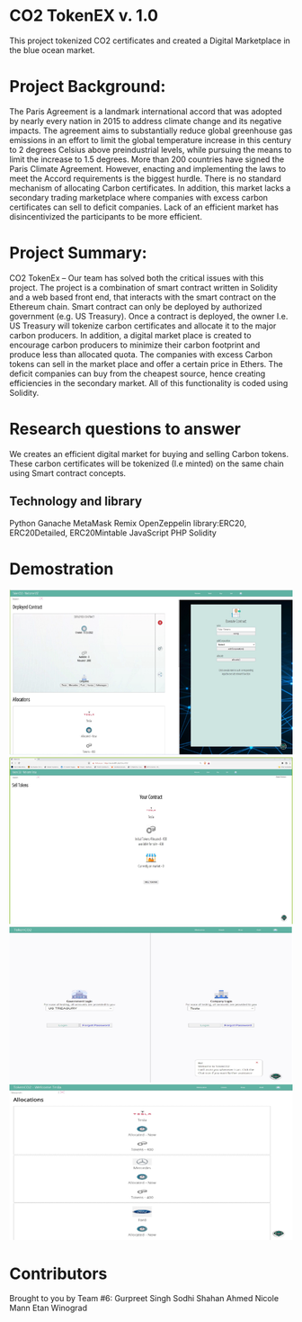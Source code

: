 # CO2 TokenEX v. 1.0
This project tokenized CO2 certificates and created a Digital Marketplace in the blue ocean market.

# Project Background: 
The Paris Agreement is a landmark international accord that was adopted by nearly every nation in 2015 to address climate change and its negative impacts. The agreement aims to substantially reduce global greenhouse gas emissions in an effort to limit the global temperature increase in this century to 2 degrees Celsius above preindustrial levels, while pursuing the means to limit the increase to 1.5 degrees.
 More than 200 countries have signed the Paris Climate Agreement. However, enacting and implementing the laws to meet the Accord requirements is the biggest hurdle. There is no standard mechanism of allocating Carbon certificates. In addition, this market lacks a secondary trading marketplace where companies with excess carbon certificates can sell to deficit companies. Lack of an efficient market has disincentivized the participants to be more efficient. 

 # Project Summary:
CO2 TokenEx – Our team has solved both the critical issues with this project. The project is a combination of smart contract written in Solidity and a web based front end, that interacts with the smart contract on the Ethereum chain. 
Smart contract can only be deployed by authorized government (e.g. US Treasury). Once a contract is deployed, the owner I.e. US Treasury will tokenize carbon certificates and allocate it to the major carbon producers. 
In addition, a digital market place is created to encourage carbon producers to minimize their carbon footprint and produce less than allocated quota. The companies with excess Carbon tokens can sell in the market place and offer a certain price in Ethers. The deficit companies can buy from the cheapest source, hence creating efficiencies in the secondary market. All of this functionality is coded using Solidity. 
# Research questions to answer
We creates an efficient digital market for buying and selling Carbon tokens. These carbon certificates will be tokenized (I.e minted) on the same chain using Smart contract concepts.  

## Technology and library
Python
Ganache
MetaMask
Remix
OpenZeppelin library:ERC20, ERC20Detailed, ERC20Mintable
JavaScript
PHP
Solidity

# Demostration
![alt text](https://github.com/2coconi/CO2TOKEN_EXCHANGE/blob/master/Picture1.png?raw=true)
![alt text](https://github.com/2coconi/CO2TOKEN_EXCHANGE/blob/master/Picture2.png?raw=true)
![alt text](https://github.com/2coconi/CO2TOKEN_EXCHANGE/blob/master/Picture3.png?raw=true)
![alt text](https://github.com/2coconi/CO2TOKEN_EXCHANGE/blob/master/Picture4.png?raw=true)
# Contributors
Brought to you by Team #6:
Gurpreet Singh Sodhi
Shahan Ahmed
Nicole Mann
Etan Winograd


